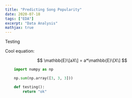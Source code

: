 ```yaml
---
title: "Predicting Song Popularity"
date: 2020-07-18
tags: ["EDA"]
excerpt: "Data Analysis"
mathjax: true
---
```


Testing 

Cool equation:

$$ \mathbb{E}\[aX\] = a*\mathbb{E}\[X\] $$

```python
    import numpy as np

    np.sum(np.array([3, 3, 3]))

    def testing():
        return "ok"
```

